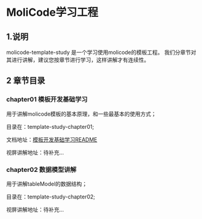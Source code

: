 # MoliCode学习工程

## 1.说明
molicode-template-study 是一个学习使用molicode的模板工程。
我们分章节对其进行讲解，建议您按章节进行学习，这样讲解才有连续性。


## 2 章节目录

### chapter01 模板开发基础学习  
 用于讲解molicode模板的基本原理，和一些最基本的使用方式；
 
目录在：template-study-chapter01;

文档地址：[模板开发基础学习README](./template-study-chapter01/README.md)

 视屏讲解地址：待补充...
 
### chapter02 数据模型讲解
 用于讲解tableModel的数据结构；
 
目录在：template-study-chapter02;

视屏讲解地址：待补充...


